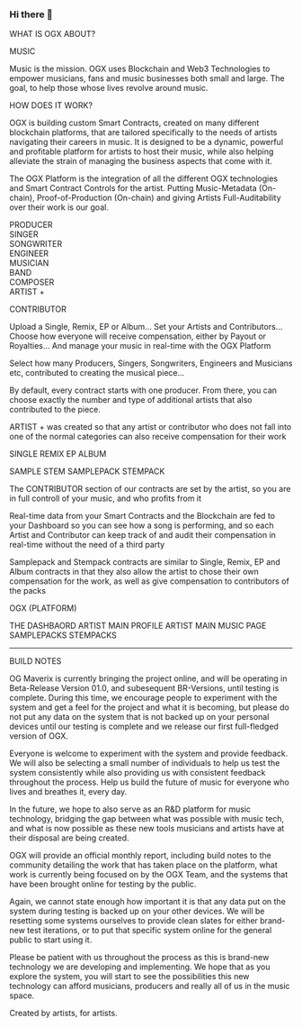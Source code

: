 ### Hi there 👋

WHAT IS OGX ABOUT?

MUSIC

Music is the mission. OGX uses Blockchain and Web3 Technologies
to empower musicians, fans and music businesses both small and large.
The goal, to help those whose lives revolve around music.

HOW DOES IT WORK?

OGX is building custom Smart Contracts, created on many different blockchain platforms, that are tailored specifically to
the needs of artists navigating their careers in music. It is designed to be a dynamic, powerful and profitable platform
for artists to host their music, while also helping alleviate the strain of managing the business aspects that come with it.

The OGX Platform is the integration of all the different OGX technologies and Smart Contract Controls for the artist.
Putting Music-Metadata (On-chain), Proof-of-Production (On-chain) and giving Artists Full-Auditability over their work is our goal.


PRODUCER  
SINGER  
SONGWRITER  
ENGINEER  
MUSICIAN  
BAND  
COMPOSER  
ARTIST +

CONTRIBUTOR

Upload a Single, Remix, EP or Album... Set your Artists and Contributors...
Choose how everyone will receive compensation, either by Payout or Royalties...
And manage your music in real-time with the OGX Platform

Select how many Producers, Singers, Songwriters, Engineers and Musicians etc,
contributed to creating the musical piece...

By default, every contract starts with one producer. From there, you can choose
exactly the number and type of additional artists that also contributed to the piece.

ARTIST + was created so that any artist or contributor who does not fall into one
of the normal categories can also receive compensation for their work

SINGLE
REMIX
EP
ALBUM

SAMPLE
STEM
SAMPLEPACK
STEMPACK

The CONTRIBUTOR section of our contracts are set by the artist, so you are in
full controll of your music, and who profits from it

Real-time data from your Smart Contracts and the Blockchain are fed to your Dashboard
so you can see how a song is performing, and so each Artist and Contributor
can keep track of and audit their compensation in real-time without the need of a third party

Samplepack and Stempack contracts are similar to Single, Remix, EP and Album contracts
in that they also allow the artist to chose their own compensation for the work, as well as
give compensation to contributors of the packs

OGX (PLATFORM)

THE DASHBAORD
ARTIST MAIN PROFILE
ARTIST MAIN MUSIC PAGE
SAMPLEPACKS
STEMPACKS

---

BUILD NOTES

OG Maverix is currently bringing the project online, and will be operating in Beta-Release Version 01.0, and subesequent BR-Versions, until testing is complete. During this time, we encourage
people to experiment with the system and get a feel for the project and what it is becoming, but please do not put any data on the system that is not backed up on your personal devices until our
testing is complete and we release our first full-fledged version of OGX.

Everyone is welcome to experiment with the system and provide feedback. We will also be selecting a small number of individuals to help us test the system consistently while also providing us
with consistent feedback throughout the process. Help us build the future of music for everyone who lives and breathes it, every day.

In the future, we hope to also serve as an R&D platform for music technology, bridging the gap between what was possible with music tech, and what is now possible as these new tools
musicians and artists have at their disposal are being created.

OGX will provide an official monthly report, including build notes to the community detailing the work that has taken place on the platform, what work is currently being focused on by the OGX Team, and the systems that have been brought online for testing by the public.

Again, we cannot state enough how important it is that any data put on the system during testing is backed up on your other devices. We will be resetting some systems ourselves to provide clean slates for either brand-new test iterations, or to put that specific system online for the general public to start using it.

Please be patient with us throughout the process as this is brand-new technology we are developing and implementing. We hope that as you explore the system, you will start to see the possibilities this new technology can afford musicians, producers and really all of us in the music space.

Created by artists, for artists.


<!--
**OG-Maverix/OG-Maverix** is a ✨ _special_ ✨ repository because its `README.md` (this file) appears on your GitHub profile.

Here are some ideas to get you started:

- 🔭 I’m currently working on ...
- 🌱 I’m currently learning ...
- 👯 I’m looking to collaborate on ...
- 🤔 I’m looking for help with ...
- 💬 Ask me about ...
- 📫 How to reach me: ...
- 😄 Pronouns: ...
- ⚡ Fun fact: ...
-->
